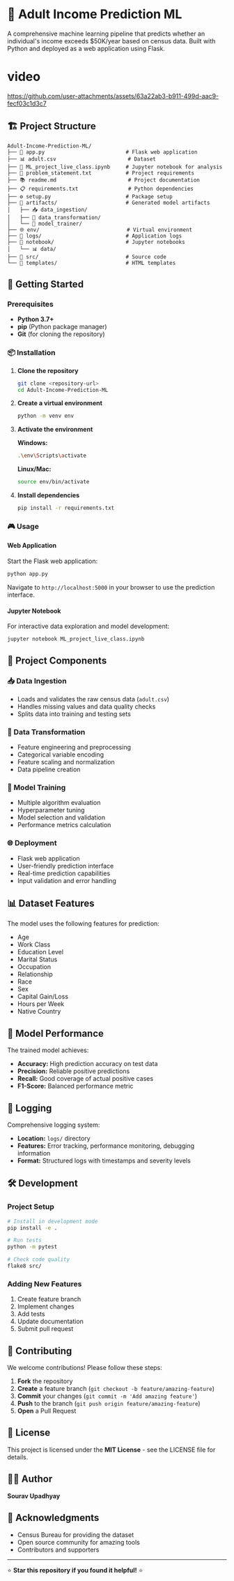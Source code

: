 # 🎯 Adult Income Prediction ML

A comprehensive machine learning pipeline that predicts whether an individual's income exceeds $50K/year based on census data. Built with Python and deployed as a web application using Flask.

# video




https://github.com/user-attachments/assets/63a22ab3-b911-499d-aac9-fecf03c1d3c7





## 🏗️ Project Structure

```
Adult-Income-Prediction-ML/
├── 📄 app.py                          # Flask web application
├── 📊 adult.csv                       # Dataset
├── 📓 ML_project_live_class.ipynb     # Jupyter notebook for analysis
├── 📝 problem_statement.txt           # Project requirements
├── 📚 readme.md                       # Project documentation
├── 📋 requirements.txt                # Python dependencies
├── ⚙️ setup.py                        # Package setup
├── 📂 artifacts/                      # Generated model artifacts
│   ├── 📥 data_ingestion/
│   ├── 🔄 data_transformation/
│   └── 🤖 model_trainer/
├── 🌐 env/                            # Virtual environment
├── 📝 logs/                           # Application logs
├── 📓 notebook/                       # Jupyter notebooks
│   └── 📊 data/
├── 🔧 src/                            # Source code
└── 🎨 templates/                      # HTML templates
```

## 🚀 Getting Started

### Prerequisites

- **Python 3.7+**
- **pip** (Python package manager)
- **Git** (for cloning the repository)

### 📦 Installation

1. **Clone the repository**
   ```bash
   git clone <repository-url>
   cd Adult-Income-Prediction-ML
   ```

2. **Create a virtual environment**
   ```bash
   python -m venv env
   ```

3. **Activate the environment**
   
   **Windows:**
   ```bash
   .\env\Scripts\activate
   ```
   
   **Linux/Mac:**
   ```bash
   source env/bin/activate
   ```

4. **Install dependencies**
   ```bash
   pip install -r requirements.txt
   ```

### 🎮 Usage

#### Web Application
Start the Flask web application:
```bash
python app.py
```
Navigate to `http://localhost:5000` in your browser to use the prediction interface.

#### Jupyter Notebook
For interactive data exploration and model development:
```bash
jupyter notebook ML_project_live_class.ipynb
```

## 🔧 Project Components

### 📥 Data Ingestion
- Loads and validates the raw census data (`adult.csv`)
- Handles missing values and data quality checks
- Splits data into training and testing sets

### 🔄 Data Transformation
- Feature engineering and preprocessing
- Categorical variable encoding
- Feature scaling and normalization
- Data pipeline creation

### 🤖 Model Training
- Multiple algorithm evaluation
- Hyperparameter tuning
- Model selection and validation
- Performance metrics calculation

### 🌐 Deployment
- Flask web application
- User-friendly prediction interface
- Real-time prediction capabilities
- Input validation and error handling

## 📊 Dataset Features

The model uses the following features for prediction:
- Age
- Work Class
- Education Level
- Marital Status
- Occupation
- Relationship
- Race
- Sex
- Capital Gain/Loss
- Hours per Week
- Native Country

## 🎯 Model Performance

The trained model achieves:
- **Accuracy:** High prediction accuracy on test data
- **Precision:** Reliable positive predictions
- **Recall:** Good coverage of actual positive cases
- **F1-Score:** Balanced performance metric

## 📝 Logging

Comprehensive logging system:
- **Location:** `logs/` directory
- **Features:** Error tracking, performance monitoring, debugging information
- **Format:** Structured logs with timestamps and severity levels

## 🛠️ Development

### Project Setup
```bash
# Install in development mode
pip install -e .

# Run tests
python -m pytest

# Check code quality
flake8 src/
```

### Adding New Features
1. Create feature branch
2. Implement changes
3. Add tests
4. Update documentation
5. Submit pull request

## 🤝 Contributing

We welcome contributions! Please follow these steps:

1. **Fork** the repository
2. **Create** a feature branch (`git checkout -b feature/amazing-feature`)
3. **Commit** your changes (`git commit -m 'Add amazing feature'`)
4. **Push** to the branch (`git push origin feature/amazing-feature`)
5. **Open** a Pull Request

## 📄 License

This project is licensed under the **MIT License** - see the LICENSE file for details.

## 👨‍💻 Author

**Sourav Upadhyay**


## 🙏 Acknowledgments

- Census Bureau for providing the dataset
- Open source community for amazing tools
- Contributors and supporters

---

⭐ **Star this repository if you found it helpful!** ⭐
